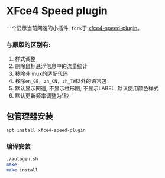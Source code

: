 # XFce4 Speed plugin

一个显示当前网速的小插件, `fork`于 [xfce4-speed-plugin](https://gitlab.xfce.org/panel-plugins/xfce4-speed-plugin.git)。


### 与原版的区别有:

1. 样式调整
2. 删除鼠标悬浮信息中的流量统计
3. 移除非linux的适配代码
4. 移除`en_GB, zh_CN, zh_TW`以外的语言包
5. 默认显示网速, 不显示柱形图, 不显示LABEL, 默认使用颜色样式
6. 默认更新频率调整为1秒


## 包管理器安装

```bash
apt install xfce4-speed-plugin
```

### 编译安装

```bash
./autogen.sh
make
make install

```
